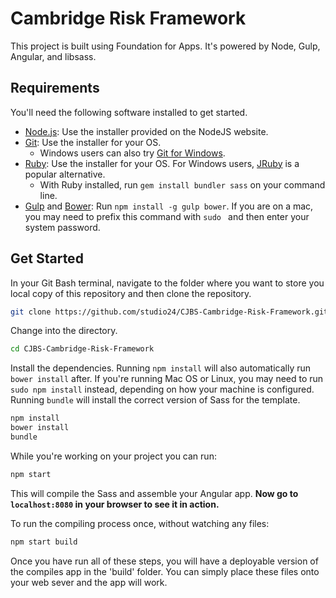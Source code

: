 # Cambridge Risk Framework

This project is built using Foundation for Apps. It's powered by Node, Gulp, Angular, and libsass.

## Requirements

You'll need the following software installed to get started.

  * [Node.js](http://nodejs.org): Use the installer provided on the NodeJS website.
  * [Git](http://git-scm.com/downloads): Use the installer for your OS.
    * Windows users can also try [Git for Windows](http://git-for-windows.github.io/).
  * [Ruby](https://www.ruby-lang.org/en/): Use the installer for your OS. For Windows users, [JRuby](http://jruby.org/) is a popular alternative.
    * With Ruby installed, run `gem install bundler sass` on your command line.
  * [Gulp](http://gulpjs.com/) and [Bower](http://bower.io): Run `npm install -g gulp bower`. If you are on a mac, you may need to prefix this command with `sudo ` and then enter your system password.

## Get Started

In your Git Bash terminal, navigate to the folder where you want to store you local copy of this repository and then clone the repository.

```bash
git clone https://github.com/studio24/CJBS-Cambridge-Risk-Framework.git
```

Change into the directory.

```bash
cd CJBS-Cambridge-Risk-Framework
```

Install the dependencies. Running `npm install` will also automatically run `bower install` after. If you're running Mac OS or Linux, you may need to run `sudo npm install` instead, depending on how your machine is configured. Running `bundle` will install the correct version of Sass for the template.

```bash
npm install
bower install
bundle
```

While you're working on your project you can run:

```bash
npm start
```

This will compile the Sass and assemble your Angular app. **Now go to `localhost:8080` in your browser to see it in action.**

To run the compiling process once, without watching any files:

```bash
npm start build
```

Once you have run all of these steps, you will have a deployable version of the compiles app in the 'build' folder. You can simply place these files onto your web sever and the app will work.
